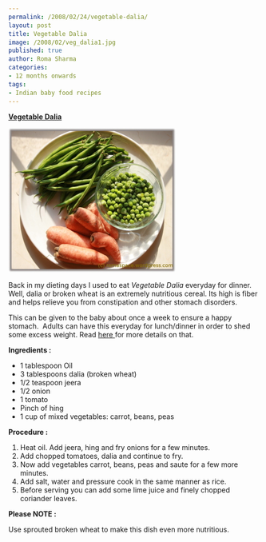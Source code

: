 ```yaml
--- 
permalink: /2008/02/24/vegetable-dalia/
layout: post
title: Vegetable Dalia
image: /2008/02/veg_dalia1.jpg
published: true
author: Roma Sharma
categories: 
- 12 months onwards
tags:
- Indian baby food recipes
---
```

<span style="text-decoration:underline;"><strong>Vegetable Dalia</strong></span>

<a title="veg_dalia1.jpg" href="/2008/02/veg_dalia1.jpg"><img src="/2008/02/veg_dalia1.jpg" alt="veg_dalia1.jpg" /></a>

Back in my dieting days I used to eat <em>Vegetable Dalia</em> everyday for dinner. Well, dalia or broken wheat is an extremely nutritious cereal. Its high is fiber and helps relieve you from constipation and other stomach disorders.

This can be given to the baby about once a week to ensure a happy stomach.  Adults can have this everyday for lunch/dinner in order to shed some excess weight. Read <a href="http://romaspacenew.wordpress.com/2008/06/28/weight-loss-food-your-recipe-rocks/">here </a>for more details on that.

<strong>Ingredients :</strong>
<ul>
	<li>1 tablespoon Oil</li>
	<li>3 tablespoons dalia (broken wheat)</li>
	<li>1/2 teaspoon jeera</li>
	<li>1/2 onion</li>
	<li>1 tomato</li>
	<li>Pinch of hing</li>
	<li>1 cup of mixed vegetables: carrot, beans, peas</li>
</ul>
<strong>Procedure :</strong>
<ol>
	<li>Heat oil. Add jeera, hing and fry onions for a few minutes.</li>
	<li>Add chopped tomatoes, dalia and continue to fry.</li>
	<li>Now add vegetables carrot, beans, peas and saute for a few more minutes.</li>
	<li>Add salt, water and pressure cook in the same manner as rice.</li>
	<li>Before serving you can add some lime juice and finely chopped coriander leaves.</li>
</ol>
<strong>Please NOTE :</strong>

Use sprouted broken wheat to make this dish even more nutritious.
